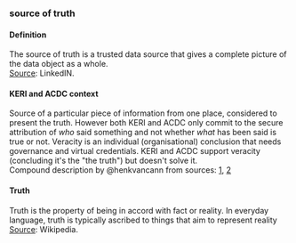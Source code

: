 ### source of truth

<h4>Definition</h4><p>The source of truth is a trusted data source that gives a complete picture of the data object as a whole.<br><a href="https://www.linkedin.com/pulse/difference-between-system-record-source-truth-santosh-kudva/">Source</a>: LinkedIN.</p><h4>KERI and ACDC context</h4><p>Source of a particular piece of information from one place, considered to present the truth. However both KERI and ACDC only commit to the secure attribution of <em>who</em> said something and not whether <em>what</em> has been said is true or not. Veracity is an individual (organisational) conclusion that needs governance and virtual credentials. KERI and ACDC support veracity (concluding it&#39;s the &quot;the truth&quot;) but doesn&#39;t solve it.<br>Compound description by @henkvancann from sources: <a href="https://en.wikipedia.org/wiki/Single_version_of_the_truth">1</a>, <a href="https://github.com/SmithSamuelM/Papers/blob/master/whitepapers/ACDC_Spec.md">2</a></p><h4>Truth</h4><p>Truth is the property of being in accord with fact or reality. In everyday language, truth is typically ascribed to things that aim to represent reality<br><a href="https://en.wikipedia.org/wiki/Truth">Source</a>: Wikipedia.</p>